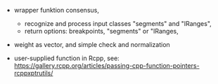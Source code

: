 
* wrapper funktion consensus, 
    - recognize and process input classes "segments"  and "IRanges",
    - return options: breakpoints, "segments" or "IRanges,

* weight as vector, and simple check and normalization

* user-supplied function in Rcpp, see:
https://gallery.rcpp.org/articles/passing-cpp-function-pointers-rcppxptrutils/
